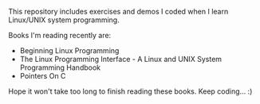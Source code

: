 This repository includes exercises and demos I coded when I learn Linux/UNIX system programming.

Books I'm reading recently are:
- Beginning Linux Programming
- The Linux Programming Interface - A Linux and UNIX System Programming Handbook
- Pointers On C

Hope it won't take too long to finish reading these books.
Keep coding... :)

